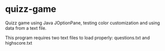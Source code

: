 # quizz-game
Quizz game using Java JOptionPane, testing color customization and using data from a text file.

This program requires two text files to load properly: questions.txt and highscore.txt

